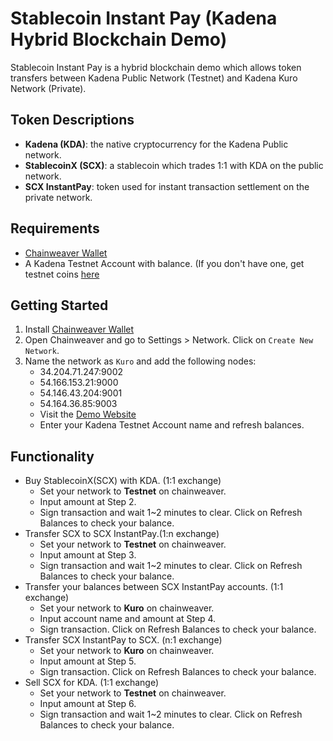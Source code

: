 # Stablecoin Instant Pay (Kadena Hybrid Blockchain Demo)
  Stablecoin Instant Pay is a hybrid blockchain demo which allows token transfers between Kadena Public Network (Testnet) and Kadena Kuro Network (Private).

## Token Descriptions  
  - **Kadena (KDA)**: the native cryptocurrency for the Kadena Public network.
  - **StablecoinX (SCX)**: a stablecoin which trades 1:1 with KDA on the public network.
  - **SCX InstantPay**: token used for instant transaction settlement on the private network.

## Requirements
 - [Chainweaver Wallet](https://www.kadena.io/chainweaver)
 - A Kadena Testnet Account with balance. (If you don't have one, get testnet coins [here](https://faucet.testnet.chainweb.com/)

## Getting Started
  1. Install [Chainweaver Wallet](https://www.kadena.io/chainweaver)
  2. Open Chainweaver and go to Settings > Network. Click on `Create New Network`.
  3. Name the network as `Kuro` and add the following nodes:
    <ul>
      <li>34.204.71.247:9002</li>
      <li>54.166.153.21:9000</li>
      <li>54.146.43.204:9001</li>
      <li>54.164.36.85:9003</li>
  4. Visit the [Demo Website](http://hybrid.chainweb.com/)
  5. Enter your Kadena Testnet Account name and refresh balances.

## Functionality
  * Buy StablecoinX(SCX) with KDA. (1:1 exchange)
      - Set your network to **Testnet** on chainweaver.
      - Input amount at Step 2.
      - Sign transaction and wait 1~2 minutes to clear. Click on Refresh Balances to check your balance.
  * Transfer SCX to SCX InstantPay.(1:n exchange)
      - Set your network to **Testnet** on chainweaver.
      - Input amount at Step 3.
      - Sign transaction and wait 1~2 minutes to clear. Click on Refresh Balances to check your balance.
  * Transfer your balances between SCX InstantPay accounts. (1:1 exchange)
      - Set your network to **Kuro** on chainweaver.
      - Input account name and amount at Step 4.
      - Sign transaction. Click on Refresh Balances to check your balance.
  * Transfer SCX InstantPay to SCX. (n:1 exchange)
      - Set your network to **Kuro** on chainweaver.
      - Input amount at Step 5.
      - Sign transaction. Click on Refresh Balances to check your balance.
  * Sell SCX for KDA. (1:1 exchange)
      - Set your network to **Testnet** on chainweaver.
      - Input amount at Step 6.
      - Sign transaction and wait 1~2 minutes to clear. Click on Refresh Balances to check your balance.
